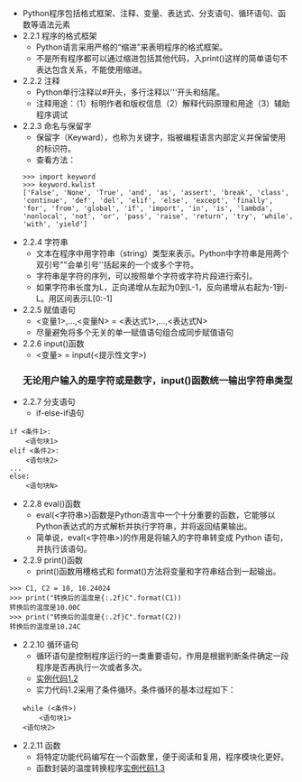 - Python程序包括格式框架、注释、变量、表达式、分支语句、循环语句、函数等语法元素
- 2.2.1 程序的格式框架
  - Python语言采用严格的“缩进”来表明程序的格式框架。
  - 不是所有程序都可以通过缩进包括其他代码，入print()这样的简单语句不表达包含关系，不能使用缩进。
- 2.2.2 注释
  - Python单行注释以#开头，多行注释以'''开头和结尾。
  - 注释用途：（1）标明作者和版权信息（2）解释代码原理和用途（3）辅助程序调试
- 2.2.3 命名与保留字
  - 保留字（Keyward），也称为关键字，指被编程语言内部定义并保留使用的标识符。
  - 查看方法：
  ```
  >>> import keyword
  >>> keyword.kwlist
  ['False', 'None', 'True', 'and', 'as', 'assert', 'break', 'class', 'continue', 'def', 'del', 'elif', 'else', 'except', 'finally', 'for', 'from', 'global', 'if', 'import', 'in', 'is', 'lambda', 'nonlocal', 'not', 'or', 'pass', 'raise', 'return', 'try', 'while', 'with', 'yield']
  ```
- 2.2.4 字符串
  - 文本在程序中用字符串（string）类型来表示。Python中字符串是用两个双引号""会单引号''括起来的一个或多个字符。
  - 字符串是字符的序列，可以按照单个字符或字符片段进行索引。
  - 如果字符串长度为L，正向递增从左起为0到L-1，反向递增从右起为-1到-L。用区间表示L[0:-1]
- 2.2.5 赋值语句
  - <变量1>,...,<变量N> = <表达式1>,...,<表达式N>
  - 尽量避免将多个无关的单一赋值语句组合成同步赋值语句
- 2.2.6 input()函数
  - <变量> = input(<提示性文字>)
   ### 无论用户输入的是字符或是数字，input()函数统一输出字符串类型
- 2.2.7 分支语句
  - if-else-if语句
```
if <条件1>:
    <语句块1>
elif <条件2>:
    <语句块2>
...
else:
    <语句块N>
```
- 2.2.8 eval()函数
  - eval(<字符串>)函数是Python语言中一个十分重要的函数，它能够以Python表达式的方式解析并执行字符串，并将返回结果输出。
  - 简单说，eval(<字符串>)的作用是将输入的字符串转变成 Python 语句，并执行该语句。
- 2.2.9 print()函数
  - print()函数用槽格式和 format()方法将变量和字符串结合到一起输出。
```
>>> C1, C2 = 10, 10.24024
>>> print("转换后的温度是{:.2f}C".format(C1))
转换后的温度是10.00C
>>> print("转换后的温度是{:.2f}C".format(C2))
转换后的温度是10.24C

```
- 2.2.10 循环语句
  - 循环语句是控制程序运行的一类重要语句，作用是根据判断条件确定一段程序是否再执行一次或者多次。
  - [实例代码1.2](https://github.com/JackZander/Python-Note/blob/master/2%20%E5%AE%9E%E4%BE%8B%E4%BB%A3%E7%A0%81/e1.2TempConvert.py)
  - 实力代码1.2采用了条件循环。条件循环的基本过程如下：
  ```
  while (<条件>)
      <语句块1>
  <语句块2>
  ```
- 2.2.11 函数
  - 将特定功能代码编写在一个函数里，便于阅读和复用，程序模块化更好。
  - 函数封装的温度转换程序[实例代码1.3](https://github.com/JackZander/Python-Note/blob/master/2%20%E5%AE%9E%E4%BE%8B%E4%BB%A3%E7%A0%81/e1.3TempConvert.py)
  
